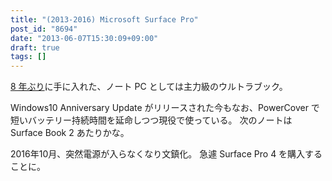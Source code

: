 ```yaml
---
title: "(2013-2016) Microsoft Surface Pro"
post_id: "8694"
date: "2013-06-07T15:30:09+09:00"
draft: true
tags: []
---
```


[8 年ぶり](https://danmaq.com/palx190dr)に手に入れた、ノート PC としては主力級のウルトラブック。

Windows10 Anniversary Update がリリースされた今もなお、PowerCover で短いバッテリー持続時間を延命しつつ現役で使っている。
次のノートは Surface Book 2 あたりかな。

2016年10月、突然電源が入らなくなり文鎮化。
急遽 Surface Pro 4 を購入することに。
